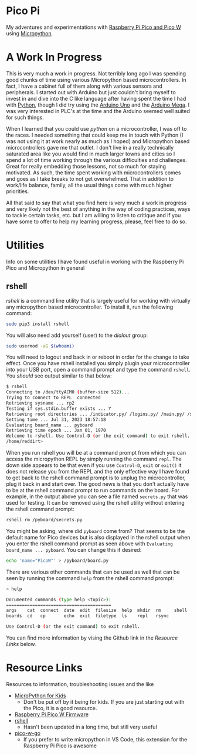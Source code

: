 # Pico Pi

My adventures and experimentations with [Raspberry Pi Pico and Pico W](https://www.raspberrypi.com/products/raspberry-pi-pico/) using [Micropython](https://micropython.org/).

# A Work In Progress

This is very much a work in progress.  Not terribly long ago I was spending good chunks of time using various Micropython based microcontrollers.  In fact, I have a cabinet full of them along with various sensors and peripherals.  I started out with Arduino but just couldn't bring myself to invest in and dive into the C like language after having spent the time I had with [Python](https://www.python.org/), though I did try using the [Arduino Uno](https://store-usa.arduino.cc/products/arduino-uno-rev3?selectedStore=us) and the [Arduino Mega](https://store-usa.arduino.cc/products/arduino-mega-2560-rev3?selectedStore=us).  I was very interested in PLC's at the time and the Arduino seemed well suited for such things.

When I learned that you could use _python_ on a microcontroller, I was off to the races.  I needed something that could keep me in touch with Python (I was not using it at work nearly as much as I hoped) and Micropython based microcontrollers gave me that outlet.  I don't live in a really technically saturated area like you would find in much larger towns and cities so I spend a lot of time working through the various difficulties and challenges.  Great for really embedding those lessons, not so much for staying motivated.  As such, the time spent working with microcontrollers comes and goes as I take breaks to not get overwhelmed.  That in addition to work/life balance, family, all the usual things come with much higher priorities.

All that said to say that what you find here is very much a work in progress and very likely not the best of anything in the way of coding practices, ways to tackle certain tasks, etc. but I am willing to listen to critique and if you have some to offer to help my learning progress, please, feel free to do so.

# Utilities

Info on some utilities I have found useful in working with the Raspberry Pi Pico and Micropython in general

## rshell

_rshell_ is a command line utility that is largely useful for working with virtually any micropython based microcontroller.  To install it, run the following command:

```bash
sudo pip3 install rshell
```

You will also need add yourself (user) to the _dialout_ group:

```bash
sudo usermod -aG $(whoami)
```

You will need to logout and back in or reboot in order for the change to take effect.  Once you have rshell installed you simply plugin your microcontroller into your USB port, open a command prompt and type the command `rshell`.  You _should_ see output similar to that below:

```bash
$ rshell
Connecting to /dev/ttyACM0 (buffer-size 512)...
Trying to connect to REPL  connected
Retrieving sysname ... rp2
Testing if sys.stdin.buffer exists ... Y
Retrieving root directories ... /indicator.py/ /logins.py/ /main.py/ /secrets.py/ /wlan_connect.py/
Setting time ... Jul 31, 2023 18:57:18
Evaluating board_name ... pyboard
Retrieving time epoch ... Jan 01, 1970
Welcome to rshell. Use Control-D (or the exit command) to exit rshell.
/home/reddirt>
```

When you run rshell you will be at a command prompt from which you can access the micropython REPL by simply running the command `repl`.  The down side appears to be that even if you use `Control-D`, `exit` or `exit()` it does not release you from the REPL and the only effective way I have found to get back to the rshell command prompt is to unplug the microcontroller, plug it back in and start over.  The good news is that you don't actually have to be at the rshell command prompt to run commands on the board.  For example, in the output above you can see a file named `secrets.py` that was used for testing.  It can be removed using the rshell utility without entering the rshell command prompt:

```bash
rshell rm /pyboard/secrets.py
```

You might be asking, where did `pyboard` come from?  That seems to be the default name for Pico devices but is also displayed in the rshell output when you enter the rshell command prompt as seen above with `Evaluating board_name ... pyboard`.  You can change this if desired:

```bash
echo 'name="PicoW"' > /pyboard/board.py
```

There are various other commands that can be used as well that can be seen by running the command `help` from the rshell command prompt:

```bash
> help

Documented commands (type help <topic>):
========================================
args    cat  connect  date  edit  filesize  help  mkdir  rm     shell
boards  cd   cp       echo  exit  filetype  ls    repl   rsync

Use Control-D (or the exit command) to exit rshell.
```

You can find more information by vising the Github link in the _Resource Links_ below.


# Resource Links

Resources to information, troubleshooting issues and the like

- [MicroPython for Kids](https://www.coderdojotc.org/micropython/)
  - Don't be put off by it being for kids.  If you are just starting out with the Pico, it is a good resource.
- [Raspberry Pi Pico W Firmware](https://micropython.org/download/rp2-pico-w/)
- [rshell](https://github.com/dhylands/rshell)
  - Hasn't been updated in a long time, but still very useful
- [pico-w-go](https://github.com/paulober/Pico-W-Go)
  - If you prefer to write micropython in VS Code, this extension for the Raspberry Pi Pico is awesome